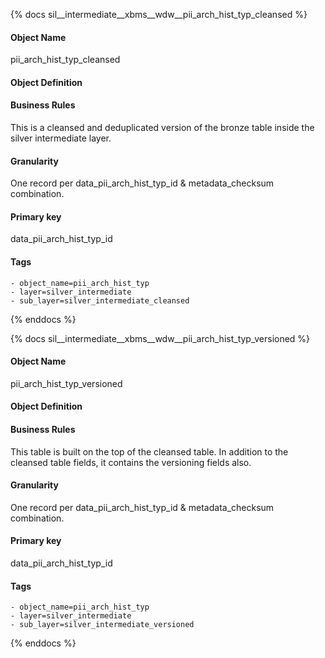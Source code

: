 {% docs sil__intermediate__xbms__wdw__pii_arch_hist_typ_cleansed %}

#### Object Name
pii_arch_hist_typ_cleansed

#### Object Definition


#### Business Rules
This is a cleansed and deduplicated version of the bronze table inside the silver intermediate layer.

#### Granularity
One record per data_pii_arch_hist_typ_id & metadata_checksum combination.

#### Primary key
data_pii_arch_hist_typ_id

#### Tags
    - object_name=pii_arch_hist_typ
    - layer=silver_intermediate
    - sub_layer=silver_intermediate_cleansed

{% enddocs %}

{% docs sil__intermediate__xbms__wdw__pii_arch_hist_typ_versioned %}

#### Object Name
pii_arch_hist_typ_versioned

#### Object Definition


#### Business Rules
This table is built on the top of the cleansed table. In addition to the cleansed table fields, it contains the versioning fields also.

#### Granularity
One record per data_pii_arch_hist_typ_id & metadata_checksum combination.

#### Primary key
data_pii_arch_hist_typ_id

#### Tags
    - object_name=pii_arch_hist_typ
    - layer=silver_intermediate
    - sub_layer=silver_intermediate_versioned

{% enddocs %}